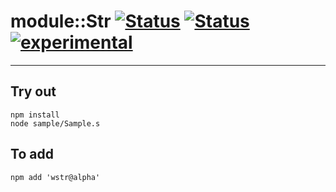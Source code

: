 
# module::Str [![Status](https://img.shields.io/circleci/build/github/Wandalen/wStr?label=Test&logo=Test)](https://circleci.com/gh/Wandalen/wStr) [![Status](https://github.com/Wandalen/wStr/workflows/Test/badge.svg)](https://github.com/Wandalen/wStr/actions?query=workflow%3ATest) [![experimental](https://img.shields.io/badge/stability-experimental-orange.svg)](https://github.com/emersion/stability-badges#experimental)

___

## Try out
```
npm install
node sample/Sample.s
```

## To add
```
npm add 'wstr@alpha'
```

